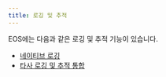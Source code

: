 ```yaml
---
title: 로깅 및 추적
---
```


EOS에는 다음과 같은 로깅 및 추적 기능이 있습니다.

* [네이티브 로깅](10_native-logging.md)
* [타사 로깅 및 추적 통합](20_third-party-logging/index.md)
